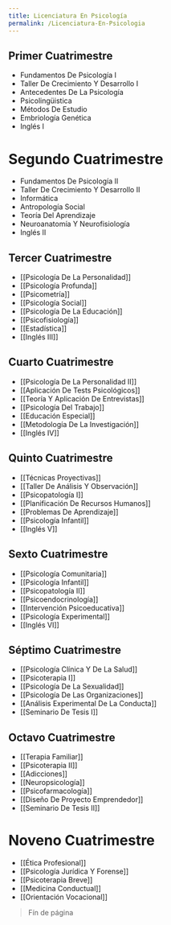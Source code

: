 ```yaml
---
title: Licenciatura En Psicología
permalink: /Licenciatura-En-Psicologia
---
```

## Primer Cuatrimestre

- Fundamentos De Psicología I
- Taller De Crecimiento Y Desarrollo I
- Antecedentes De La Psicología
- Psicolingüistica
- Métodos De Estudio
- Embriología Genética
- Inglés I


# Segundo Cuatrimestre

- Fundamentos De Psicología II
- Taller De Crecimiento Y Desarrollo II
- Informática
- Antropología Social
- Teoría Del Aprendizaje
- Neuroanatomía Y Neurofisiología
- Inglés II


## Tercer Cuatrimestre

- [[Psicología De La Personalidad]]
- [[Psicología Profunda]]
- [[Psicometría]]
- [[Psicología Social]]
- [[Psicología De La Educación]]
- [[Psicofisiología]]
- [[Estadística]]
- [[Inglés III]]


## Cuarto Cuatrimestre

- [[Psicología De La Personalidad II]]
- [[Aplicación De Tests Psicológicos]]
- [[Teoría Y Aplicación De Entrevistas]]
- [[Psicología Del Trabajo]]
- [[Educación Especial]]
- [[Metodología De La Investigación]]
- [[Inglés IV]]


## Quinto Cuatrimestre

- [[Técnicas Proyectivas]]
- [[Taller De Análisis Y Observación]]
- [[Psicopatología I]]
- [[Planificación De Recursos Humanos]]
- [[Problemas De Aprendizaje]]
- [[Psicología Infantil]]
- [[Inglés V]]


## Sexto Cuatrimestre

- [[Psicología Comunitaria]]
- [[Psicología Infantil]]
- [[Psicopatología II]]
- [[Psicoendocrinología]]
- [[Intervención Psicoeducativa]]
- [[Psicología Experimental]]
- [[Inglés VI]]


## Séptimo Cuatrimestre

- [[Psicología Clínica Y De La Salud]]
- [[Psicoterapia I]]
- [[Psicología De La Sexualidad]]
- [[Psicología De Las Organizaciones]]
- [[Análisis Experimental De La Conducta]]
- [[Seminario De Tesis I]]


## Octavo Cuatrimestre

- [[Terapia Familiar]]
- [[Psicoterapia II]]
- [[Adicciones]]
- [[Neuropsicología]]
- [[Psicofarmacología]]
- [[Diseño De Proyecto Emprendedor]]
- [[Seminario De Tesis II]]


# Noveno Cuatrimestre

- [[Ética Profesional]]
- [[Psicología Jurídica Y Forense]]
- [[Psicoterapia Breve]]
- [[Medicina Conductual]]
- [[Orientación Vocacional]]

> Fín de página